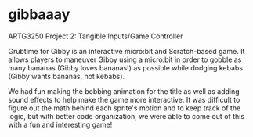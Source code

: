 # gibbaaay
ARTG3250 Project 2: Tangible Inputs/Game Controller

Grubtime for Gibby is an interactive micro:bit and Scratch-based game. It allows players to maneuver Gibby using a micro:bit in order to gobble as many bananas (Gibby loves bananas!) as possible while dodging kebabs (Gibby wants bananas, not kebabs). 

We had fun making the bobbing animation for the title as well as adding sound effects to help make the game more interactive. It was difficult to figure out the math behind each sprite's motion and to keep track of the logic, but with better code organization, we were able to come out of this with a fun and interesting game!
